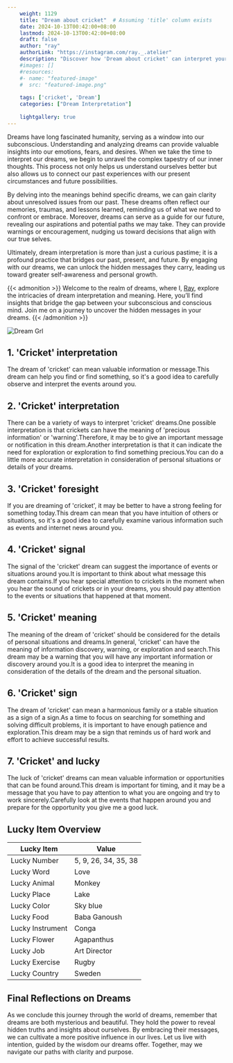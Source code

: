 ```yaml
---
    weight: 1129
    title: "Dream about cricket"  # Assuming 'title' column exists
    date: 2024-10-13T00:42:00+08:00
    lastmod: 2024-10-13T00:42:00+08:00
    draft: false
    author: "ray"
    authorLink: "https://instagram.com/ray._.atelier"
    description: "Discover how 'Dream about cricket' can interpret your future and uncover its significant meanings in your life."
    #images: []
    #resources:
    #- name: "featured-image"
    #  src: "featured-image.png"
    
    tags: ['cricket', 'Dream']
    categories: ["Dream Interpretation"]
    
    lightgallery: true
---
```

    
Dreams have long fascinated humanity, serving as a window into our subconscious. Understanding and analyzing dreams can provide valuable insights into our emotions, fears, and desires. When we take the time to interpret our dreams, we begin to unravel the complex tapestry of our inner thoughts. This process not only helps us understand ourselves better but also allows us to connect our past experiences with our present circumstances and future possibilities.

By delving into the meanings behind specific dreams, we can gain clarity about unresolved issues from our past. These dreams often reflect our memories, traumas, and lessons learned, reminding us of what we need to confront or embrace. Moreover, dreams can serve as a guide for our future, revealing our aspirations and potential paths we may take. They can provide warnings or encouragement, nudging us toward decisions that align with our true selves.

Ultimately, dream interpretation is more than just a curious pastime; it is a profound practice that bridges our past, present, and future. By engaging with our dreams, we can unlock the hidden messages they carry, leading us toward greater self-awareness and personal growth.

{{< admonition >}}
Welcome to the realm of dreams, where I, [Ray](https://instagram.com/ray._.atelier), explore the intricacies of dream interpretation and meaning. Here, you’ll find insights that bridge the gap between your subconscious and conscious mind. Join me on a journey to uncover the hidden messages in your dreams.
{{< /admonition >}}

![Dream Grl](https://cdn.pixabay.com/photo/2017/11/02/03/35/gothic-2910057_1280.jpg "Dream Grl")

## 1. 'Cricket' interpretation
The dream of 'cricket' can mean valuable information or message.This dream can help you find or find something, so it's a good idea to carefully observe and interpret the events around you.

## 2. 'Cricket' interpretation
There can be a variety of ways to interpret 'cricket' dreams.One possible interpretation is that crickets can have the meaning of 'precious information' or 'warning'.Therefore, it may be to give an important message or notification in this dream.Another interpretation is that it can indicate the need for exploration or exploration to find something precious.You can do a little more accurate interpretation in consideration of personal situations or details of your dreams.

## 3. 'Cricket' foresight
If you are dreaming of 'cricket', it may be better to have a strong feeling for something today.This dream can mean that you have intuition of others or situations, so it's a good idea to carefully examine various information such as events and internet news around you.

## 4. 'Cricket' signal
The signal of the 'cricket' dream can suggest the importance of events or situations around you.It is important to think about what message this dream contains.If you hear special attention to crickets in the moment when you hear the sound of crickets or in your dreams, you should pay attention to the events or situations that happened at that moment.

## 5. 'Cricket' meaning
The meaning of the dream of 'cricket' should be considered for the details of personal situations and dreams.In general, 'cricket' can have the meaning of information discovery, warning, or exploration and search.This dream may be a warning that you will have any important information or discovery around you.It is a good idea to interpret the meaning in consideration of the details of the dream and the personal situation.

## 6. 'Cricket' sign
The dream of 'cricket' can mean a harmonious family or a stable situation as a sign of a sign.As a time to focus on searching for something and solving difficult problems, it is important to have enough patience and exploration.This dream may be a sign that reminds us of hard work and effort to achieve successful results.

## 7. 'Cricket' and lucky
The luck of 'cricket' dreams can mean valuable information or opportunities that can be found around.This dream is important for timing, and it may be a message that you have to pay attention to what you are ongoing and try to work sincerely.Carefully look at the events that happen around you and prepare for the opportunity you give me a good luck.

## Lucky Item Overview
| Lucky Item          | Value              |
|---------------|--------------------|
| Lucky Number        | 5, 9, 26, 34, 35, 38  |
| Lucky Word          | Love |
| Lucky Animal        | Monkey |
| Lucky Place         | Lake     |
| Lucky Color         | Sky blue     |
| Lucky Food          | Baba Ganoush      |
| Lucky Instrument    | Conga |
| Lucky Flower        | Agapanthus    |
| Lucky Job           | Art Director       |
| Lucky Exercise      | Rugby  |
| Lucky Country       | Sweden    |


##  Final Reflections on Dreams

As we conclude this journey through the world of dreams, remember that dreams are both mysterious and beautiful. They hold the power to reveal hidden truths and insights about ourselves. By embracing their messages, we can cultivate a more positive influence in our lives. Let us live with intention, guided by the wisdom our dreams offer. Together, may we navigate our paths with clarity and purpose.
